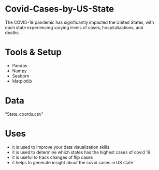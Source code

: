 # Covid-Cases-by-US-State
The COVID-19 pandemic has significantly impacted the United States, with each state experiencing varying levels of cases, hospitalizations, and deaths.

# Tools & Setup
 - Pandas
 - Numpy
 - Seaborn
 - Matplotlib

# Data
 "State_coords.csv"
# Uses
 - it is used to improve your data visualization skills
 - it is used to determine which states has the highest cases of covid 19
 - it is useful to track changes of flip cases
 - it helps to generate insight about the covid cases in US state

